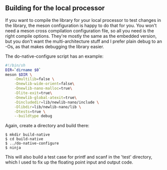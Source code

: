 ## Building for the local processor

If you want to compile the library for your local processor to test
changes in the library, the meson configuration is happy to do that
for you. You won't need a meson cross compilation configuration file,
so all you need is the right compile options. They're mostly the same
as the embedded version, but you don't want the multi-architecture
stuff and I prefer plain debug to an -Os, as that makes debugging the
library easier.

The do-native-configure script has an example:

```sh
#!/bin/sh
DIR=`dirname $0`
meson $DIR \
    -Dmultilib=false \
    -Dnewlib-wide-orient=false\
    -Dnewlib-nano-malloc=true\
    -Dlite-exit=true\
    -Dnewlib-global-atexit=true\
    -Dincludedir=lib/newlib-nano/include \
    -Dlibdir=lib/newlib-nano/lib \
    -Dtests=true \
    --buildtype debug
```

Again, create a directory and build there:

    $ mkdir build-native
    $ cd build-native
    $ ../do-native-configure
    $ ninja

This will also build a test case for printf and scanf in the
'test' directory, which I used to fix up the floating point input and
output code.
